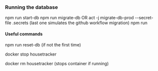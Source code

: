 ### Running the database
npm run start-db
npm run migrate-db OR act -j migrate-db-prod --secret-file .secrets (last one simulates the github workflow migration)
npm run

#### Useful commands
npm run reset-db (if not the first time)

docker stop housetracker

docker rm housetracker (stops container if running)

